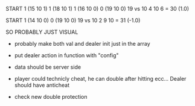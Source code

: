 START
1 (15 10 1)
1 (18 10 1)
1 (16 10 0)
0 (19 10 0)
19 vs 10 4 10 6 = 30 (1.0)

START
1 (14 10 0)
0 (19 10 0)
19 vs 10 2 9 10 = 31 (-1.0)

SO PROBABLY JUST VISUAL 

- probably make both val and dealer init just in the array

- put dealer action in function with "config"

- data should be server side

- player could technicly cheat, he can double after hitting ecc... Dealer should have anticheat

- check new double protection